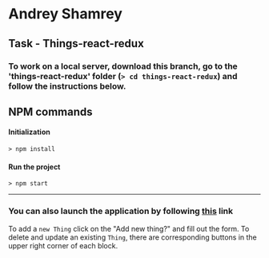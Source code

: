 # Andrey Shamrey

## Task - Things-react-redux

### To work on a local server, download this branch, go to the 'things-react-redux' folder (`> cd things-react-redux`) and follow the instructions below.
## NPM commands

#### Initialization
`> npm install`

#### Run the project
`> npm start`

--- 




### You can also launch the application by following [this](https://andrews-things-react.herokuapp.com/) link 

To add a `new Thing` click on the "Add new thing?" and fill out the form. To delete and update an existing `Thing`, there are corresponding buttons in the upper right corner of each block.
